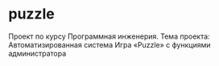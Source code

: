 # puzzle
Проект по курсу Программная инженерия. Тема проекта: Автоматизированная система Игра «Puzzle» с функциями администратора
